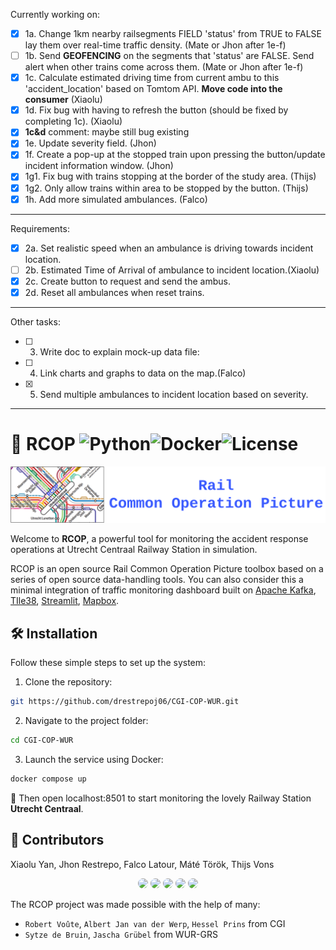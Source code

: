 Currently working on:
- [x] 1a. Change 1km nearby railsegments FIELD 'status' from TRUE to FALSE lay them over real-time traffic density. (Mate or Jhon after 1e-f)
- [ ] 1b. Send **GEOFENCING** on the segments that 'status' are FALSE. Send alert when other trains come across them.  (Mate or Jhon after 1e-f)
- [x] 1c. Calculate estimated driving time from current ambu to this 'accident_location' based on Tomtom API. **Move code into the consumer** (Xiaolu)
- [x] 1d. Fix bug with having to refresh the button (should be fixed by completing 1c). (Xiaolu)
- [x] **1c&d** comment: maybe still bug existing
- [x] 1e. Update severity field. (Jhon)
- [x] 1f. Create a pop-up at the stopped train upon pressing the button/update incident information window. (Jhon)
- [x] 1g1. Fix bug with trains stopping at the border of the study area. (Thijs)
- [x] 1g2. Only allow trains within area to be stopped by the button. (Thijs)
- [x] 1h. Add more simulated ambulances. (Falco)
---

Requirements:  
- [x] 2a. Set realistic speed when an ambulance is driving towards incident location.
- [ ] 2b. Estimated Time of Arrival of ambulance to incident location.(Xiaolu)
- [x] 2c. Create button to request and send the ambus.
- [x] 2d. Reset all ambulances when reset trains.

---
Other tasks:
- [ ] 3. Write doc to explain mock-up data file:  
- [ ] 4. Link charts and graphs to data on the map.(Falco)
- [x] 5. Send multiple ambulances to incident location based on severity.

---

# 🚆 RCOP ![Python](https://img.shields.io/badge/Python-3.12-green?logo=python)![Docker](https://img.shields.io/badge/Docker-Compose-blue?logo=docker)![License](https://img.shields.io/badge/License-GPL-green)

<div align="center">
  <img src="resources/rcop-logo.png" width="600"/>
</div>

Welcome to **RCOP**, a powerful tool for monitoring the accident response operations at Utrecht Centraal Railway Station in simulation.

RCOP is an open source Rail Common Operation Picture toolbox based on a series of open source data-handling tools. You can also consider this a minimal integration of traffic monitoring dashboard built on [Apache Kafka](https://kafka.apache.org/), [TIle38](https://tile38.com/), [Streamlit](https://streamlit.io/), [Mapbox](https://www.mapbox.com/). 

## 🛠 Installation


Follow these simple steps to set up the system:

1. Clone the repository:
  ```bash
  git https://github.com/drestrepoj06/CGI-COP-WUR.git
  ```
2. Navigate to the project folder:
  ```bash
  cd CGI-COP-WUR
  ```
3. Launch the service using Docker:
  ```bash
  docker compose up
  ```

🚀 Then open localhost:8501 to start monitoring the lovely Railway Station **Utrecht Centraal**.

## 🤝 Contributors

Xiaolu Yan, Jhon Restrepo, Falco Latour, Máté Török, Thijs Vons​

<div align="center">
  <img src="https://avatars.githubusercontent.com/drestrepoj06" width="50" style="border-radius:50%"/>
  <img src="https://avatars.githubusercontent.com/fyan1024" width="50" style="border-radius:50%"/>
  <img src="https://avatars.githubusercontent.com/ThijsVons" width="50" style="border-radius:50%"/>
  <img src="https://avatars.githubusercontent.com/FalcoWolf1212" width="50" style="border-radius:50%"/>
  <img src="https://avatars.githubusercontent.com/matetorok1" width="50" style="border-radius:50%"/>
</div>

The RCOP project was made possible with the help of many:

- `Robert Voûte`, `Albert Jan van der Werp`, `Hessel Prins` from CGI
- `Sytze de Bruin`, `Jascha Grübel` from WUR-GRS
